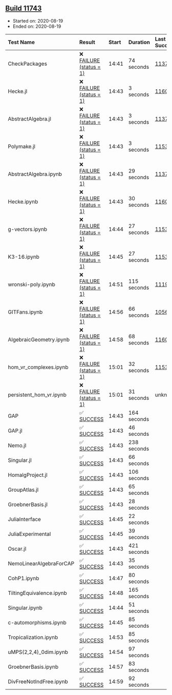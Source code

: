 ## [Build 11743](https://oscarci.mathematik.uni-kl.de/job/oscar/11743/)

* Started on: 2020-08-19
* Ended on: 2020-08-19

| Test Name    | Result | Start | Duration | Last Success | First Failure |
|:-------------|:-------|:------|:---------|:-------------|:--------------|
| CheckPackages | ❌ [FAILURE (status = 1)](https://oscarci.mathematik.uni-kl.de/job/oscar/11743/artifact/logs/build-11743/CheckPackages.log) | 14:41 | 74 seconds | [11376](https://oscarci.mathematik.uni-kl.de/job/oscar/11376/) | [11377](https://oscarci.mathematik.uni-kl.de/job/oscar/11377/) |
| Hecke.jl | ❌ [FAILURE (status = 1)](https://oscarci.mathematik.uni-kl.de/job/oscar/11743/artifact/logs/build-11743/Hecke.jl.log) | 14:43 | 3 seconds | [11602](https://oscarci.mathematik.uni-kl.de/job/oscar/11602/) | [11603](https://oscarci.mathematik.uni-kl.de/job/oscar/11603/) |
| AbstractAlgebra.jl | ❌ [FAILURE (status = 1)](https://oscarci.mathematik.uni-kl.de/job/oscar/11743/artifact/logs/build-11743/AbstractAlgebra.jl.log) | 14:43 | 3 seconds | [11376](https://oscarci.mathematik.uni-kl.de/job/oscar/11376/) | [11377](https://oscarci.mathematik.uni-kl.de/job/oscar/11377/) |
| Polymake.jl | ❌ [FAILURE (status = 1)](https://oscarci.mathematik.uni-kl.de/job/oscar/11743/artifact/logs/build-11743/Polymake.jl.log) | 14:43 | 3 seconds | [11532](https://oscarci.mathematik.uni-kl.de/job/oscar/11532/) | [11533](https://oscarci.mathematik.uni-kl.de/job/oscar/11533/) |
| AbstractAlgebra.ipynb | ❌ [FAILURE (status = 1)](https://oscarci.mathematik.uni-kl.de/job/oscar/11743/artifact/logs/build-11743/AbstractAlgebra.ipynb.log) | 14:43 | 29 seconds | [11376](https://oscarci.mathematik.uni-kl.de/job/oscar/11376/) | [11377](https://oscarci.mathematik.uni-kl.de/job/oscar/11377/) |
| Hecke.ipynb | ❌ [FAILURE (status = 1)](https://oscarci.mathematik.uni-kl.de/job/oscar/11743/artifact/logs/build-11743/Hecke.ipynb.log) | 14:43 | 30 seconds | [11602](https://oscarci.mathematik.uni-kl.de/job/oscar/11602/) | [11603](https://oscarci.mathematik.uni-kl.de/job/oscar/11603/) |
| g-vectors.ipynb | ❌ [FAILURE (status = 1)](https://oscarci.mathematik.uni-kl.de/job/oscar/11743/artifact/logs/build-11743/g-vectors.ipynb.log) | 14:44 | 27 seconds | [11532](https://oscarci.mathematik.uni-kl.de/job/oscar/11532/) | [11533](https://oscarci.mathematik.uni-kl.de/job/oscar/11533/) |
| K3-16.ipynb | ❌ [FAILURE (status = 1)](https://oscarci.mathematik.uni-kl.de/job/oscar/11743/artifact/logs/build-11743/K3-16.ipynb.log) | 14:45 | 27 seconds | [11532](https://oscarci.mathematik.uni-kl.de/job/oscar/11532/) | [11533](https://oscarci.mathematik.uni-kl.de/job/oscar/11533/) |
| wronski-poly.ipynb | ❌ [FAILURE (status = 1)](https://oscarci.mathematik.uni-kl.de/job/oscar/11743/artifact/logs/build-11743/wronski-poly.ipynb.log) | 14:51 | 115 seconds | [11192](https://oscarci.mathematik.uni-kl.de/job/oscar/11192/) | [11193](https://oscarci.mathematik.uni-kl.de/job/oscar/11193/) |
| GITFans.ipynb | ❌ [FAILURE (status = 1)](https://oscarci.mathematik.uni-kl.de/job/oscar/11743/artifact/logs/build-11743/GITFans.ipynb.log) | 14:56 | 66 seconds | [10566](https://oscarci.mathematik.uni-kl.de/job/oscar/10566/) | [10567](https://oscarci.mathematik.uni-kl.de/job/oscar/10567/) |
| AlgebraicGeometry.ipynb | ❌ [FAILURE (status = 1)](https://oscarci.mathematik.uni-kl.de/job/oscar/11743/artifact/logs/build-11743/AlgebraicGeometry.ipynb.log) | 14:58 | 68 seconds | [11602](https://oscarci.mathematik.uni-kl.de/job/oscar/11602/) | [11603](https://oscarci.mathematik.uni-kl.de/job/oscar/11603/) |
| hom_vr_complexes.ipynb | ❌ [FAILURE (status = 1)](https://oscarci.mathematik.uni-kl.de/job/oscar/11743/artifact/logs/build-11743/hom_vr_complexes.ipynb.log) | 15:01 | 32 seconds | [11532](https://oscarci.mathematik.uni-kl.de/job/oscar/11532/) | [11533](https://oscarci.mathematik.uni-kl.de/job/oscar/11533/) |
| persistent_hom_vr.ipynb | ❌ [FAILURE (status = 1)](https://oscarci.mathematik.uni-kl.de/job/oscar/11743/artifact/logs/build-11743/persistent_hom_vr.ipynb.log) | 15:01 | 31 seconds | unknown | unknown |
| GAP | ✅ [SUCCESS](https://oscarci.mathematik.uni-kl.de/job/oscar/11743/artifact/logs/build-11743/GAP.log) | 14:43 | 164 seconds |  |  |
| GAP.jl | ✅ [SUCCESS](https://oscarci.mathematik.uni-kl.de/job/oscar/11743/artifact/logs/build-11743/GAP.jl.log) | 14:43 | 46 seconds |  |  |
| Nemo.jl | ✅ [SUCCESS](https://oscarci.mathematik.uni-kl.de/job/oscar/11743/artifact/logs/build-11743/Nemo.jl.log) | 14:43 | 238 seconds |  |  |
| Singular.jl | ✅ [SUCCESS](https://oscarci.mathematik.uni-kl.de/job/oscar/11743/artifact/logs/build-11743/Singular.jl.log) | 14:43 | 66 seconds |  |  |
| HomalgProject.jl | ✅ [SUCCESS](https://oscarci.mathematik.uni-kl.de/job/oscar/11743/artifact/logs/build-11743/HomalgProject.jl.log) | 14:43 | 106 seconds |  |  |
| GroupAtlas.jl | ✅ [SUCCESS](https://oscarci.mathematik.uni-kl.de/job/oscar/11743/artifact/logs/build-11743/GroupAtlas.jl.log) | 14:43 | 65 seconds |  |  |
| GroebnerBasis.jl | ✅ [SUCCESS](https://oscarci.mathematik.uni-kl.de/job/oscar/11743/artifact/logs/build-11743/GroebnerBasis.jl.log) | 14:43 | 28 seconds |  |  |
| JuliaInterface | ✅ [SUCCESS](https://oscarci.mathematik.uni-kl.de/job/oscar/11743/artifact/logs/build-11743/JuliaInterface.log) | 14:45 | 22 seconds |  |  |
| JuliaExperimental | ✅ [SUCCESS](https://oscarci.mathematik.uni-kl.de/job/oscar/11743/artifact/logs/build-11743/JuliaExperimental.log) | 14:45 | 39 seconds |  |  |
| Oscar.jl | ✅ [SUCCESS](https://oscarci.mathematik.uni-kl.de/job/oscar/11743/artifact/logs/build-11743/Oscar.jl.log) | 14:43 | 421 seconds |  |  |
| NemoLinearAlgebraForCAP | ✅ [SUCCESS](https://oscarci.mathematik.uni-kl.de/job/oscar/11743/artifact/logs/build-11743/NemoLinearAlgebraForCAP.log) | 14:43 | 35 seconds |  |  |
| CohP1.ipynb | ✅ [SUCCESS](https://oscarci.mathematik.uni-kl.de/job/oscar/11743/artifact/logs/build-11743/CohP1.ipynb.log) | 14:47 | 80 seconds |  |  |
| TiltingEquivalence.ipynb | ✅ [SUCCESS](https://oscarci.mathematik.uni-kl.de/job/oscar/11743/artifact/logs/build-11743/TiltingEquivalence.ipynb.log) | 14:48 | 165 seconds |  |  |
| Singular.ipynb | ✅ [SUCCESS](https://oscarci.mathematik.uni-kl.de/job/oscar/11743/artifact/logs/build-11743/Singular.ipynb.log) | 14:44 | 51 seconds |  |  |
| c-automorphisms.ipynb | ✅ [SUCCESS](https://oscarci.mathematik.uni-kl.de/job/oscar/11743/artifact/logs/build-11743/c-automorphisms.ipynb.log) | 14:45 | 85 seconds |  |  |
| Tropicalization.ipynb | ✅ [SUCCESS](https://oscarci.mathematik.uni-kl.de/job/oscar/11743/artifact/logs/build-11743/Tropicalization.ipynb.log) | 14:53 | 85 seconds |  |  |
| uMPS(2,2,4)_0dim.ipynb | ✅ [SUCCESS](https://oscarci.mathematik.uni-kl.de/job/oscar/11743/artifact/logs/build-11743/uMPS-2-2-4-_0dim.ipynb.log) | 14:54 | 97 seconds |  |  |
| GroebnerBasis.ipynb | ✅ [SUCCESS](https://oscarci.mathematik.uni-kl.de/job/oscar/11743/artifact/logs/build-11743/GroebnerBasis.ipynb.log) | 14:57 | 83 seconds |  |  |
| DivFreeNotIndFree.ipynb | ✅ [SUCCESS](https://oscarci.mathematik.uni-kl.de/job/oscar/11743/artifact/logs/build-11743/DivFreeNotIndFree.ipynb.log) | 14:59 | 92 seconds |  |  |
